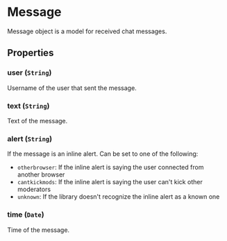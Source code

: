 # Message
Message object is a model for received chat messages.

## Properties
### user (`String`)
Username of the user that sent the message.

### text (`String`)
Text of the message.

### alert (`String`)
If the message is an inline alert. Can be set to one of the following:
- `otherbrowser`: If the inline alert is saying the user connected from another browser
- `cantkickmods`: If the inline alert is saying the user can't kick other moderators
- `unknown`: If the library doesn't recognize the inline alert as a known one

### time (`Date`)
Time of the message.
